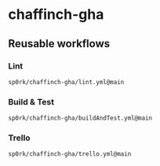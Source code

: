 # chaffinch-gha

## Reusable workflows

### Lint
`sp0rk/chaffinch-gha/lint.yml@main`

### Build & Test
`sp0rk/chaffinch-gha/buildAndTest.yml@main`

### Trello
`sp0rk/chaffinch-gha/trello.yml@main`